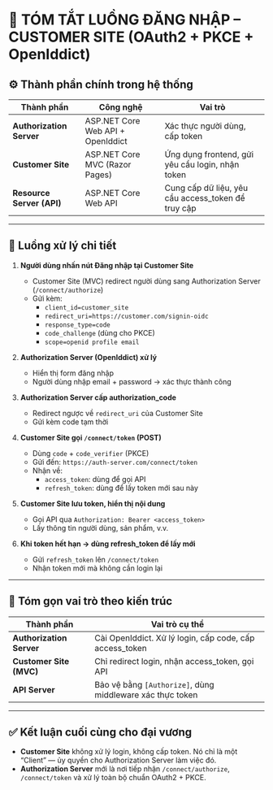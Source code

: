 # 🔐 TÓM TẮT LUỒNG ĐĂNG NHẬP – CUSTOMER SITE (OAuth2 + PKCE + OpenIddict)

## ⚙️ Thành phần chính trong hệ thống

| **Thành phần**          | **Công nghệ**                  | **Vai trò**                                      |
|--------------------------|--------------------------------|-------------------------------------------------|
| **Authorization Server** | ASP.NET Core Web API + OpenIddict | Xác thực người dùng, cấp token                  |
| **Customer Site**        | ASP.NET Core MVC (Razor Pages) | Ứng dụng frontend, gửi yêu cầu login, nhận token |
| **Resource Server (API)**| ASP.NET Core Web API          | Cung cấp dữ liệu, yêu cầu access_token để truy cập |

---

## 🔁 Luồng xử lý chi tiết

1. **Người dùng nhấn nút Đăng nhập tại Customer Site**  
   - Customer Site (MVC) redirect người dùng sang Authorization Server (`/connect/authorize`)  
   - Gửi kèm:
     - `client_id=customer_site`
     - `redirect_uri=https://customer.com/signin-oidc`
     - `response_type=code`
     - `code_challenge` (dùng cho PKCE)
     - `scope=openid profile email`

2. **Authorization Server (OpenIddict) xử lý**  
   - Hiển thị form đăng nhập  
   - Người dùng nhập email + password → xác thực thành công  

3. **Authorization Server cấp authorization_code**  
   - Redirect ngược về `redirect_uri` của Customer Site  
   - Gửi kèm code tạm thời  

4. **Customer Site gọi `/connect/token` (POST)**  
   - Dùng `code` + `code_verifier` (PKCE)  
   - Gửi đến: `https://auth-server.com/connect/token`  
   - Nhận về:
     - `access_token`: dùng để gọi API
     - `refresh_token`: dùng để lấy token mới sau này  

5. **Customer Site lưu token, hiển thị nội dung**  
   - Gọi API qua `Authorization: Bearer <access_token>`  
   - Lấy thông tin người dùng, sản phẩm, v.v.  

6. **Khi token hết hạn → dùng refresh_token để lấy mới**  
   - Gửi `refresh_token` lên `/connect/token`  
   - Nhận token mới mà không cần login lại  

---

## 📌 Tóm gọn vai trò theo kiến trúc

| **Thành phần**          | **Vai trò cụ thể**                                   |
|--------------------------|-----------------------------------------------------|
| **Authorization Server** | Cài OpenIddict. Xử lý login, cấp code, cấp access_token |
| **Customer Site (MVC)**  | Chỉ redirect login, nhận access_token, gọi API      |
| **API Server**           | Bảo vệ bằng `[Authorize]`, dùng middleware xác thực token |

---

## ✅ Kết luận cuối cùng cho đại vương

- **Customer Site** không xử lý login, không cấp token. Nó chỉ là một “Client” — ủy quyền cho Authorization Server làm việc đó.  
- **Authorization Server** mới là nơi tiếp nhận `/connect/authorize`, `/connect/token` và xử lý toàn bộ chuẩn OAuth2 + PKCE.
